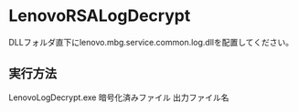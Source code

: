 # LenovoRSALogDecrypt

DLLフォルダ直下にlenovo.mbg.service.common.log.dllを配置してください。


## 実行方法

LenovoLogDecrypt.exe 暗号化済みファイル 出力ファイル名


